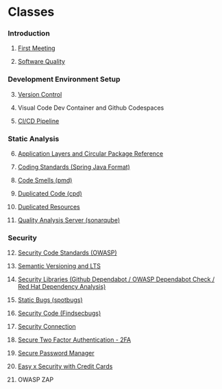 Classes
====

### Introduction

1. [First Meeting](class/introduction/1-first-meeting.md)

2. [Software Quality](class/introduction/2-software-quality.md)

### Development Environment Setup 

3. [Version Control](class/development-environment-setup/3-version-control.md)

4. Visual Code Dev Container and Github Codespaces

5. [CI/CD Pipeline](class/development-environment-setup/5-pipeline.md)

### Static Analysis

6. [Application Layers and Circular Package Reference](class/static-analysis/6-application-layers.md)

7. [Coding Standards (Spring Java Format)](class/static-analysis/7-coding-standards.md)

8. [Code Smells (pmd)](class/static-analysis/8-code-smells.md)

9. [Duplicated Code (cpd)](class/static-analysis/9-duplicated-code.md) 

10. [Duplicated Resources](class/static-analysis/10-duplicated-resources.md)

11. [Quality Analysis Server (sonarqube)](class/quality-analysis-server/11-quality-analysis-server.md)

### Security

12. [Security Code Standards (OWASP)](class/security/12-owasp.md)

13. [Semantic Versioning and LTS](class/security/13-semantic-versioning-lts.md)

14. [Security Libraries (Github Dependabot / OWASP Dependabot Check / Red Hat Dependency Analysis)](class/14-security-libraries.md)

15. [Static Bugs (spotbugs)](class/15-static-bugs.md)

16. [Security Code (Findsecbugs)](class/16-security-code.md)

17. [Security Connection](class/17-security-connection.md)

18. [Secure Two Factor Authentication - 2FA](class/18-security-2FA.md)

19. [Secure Password Manager](class/19-security-password-manager.md)

20. [Easy x Security with Credit Cards](class/2-easy-security-credit-card.md)

21. OWASP ZAP
